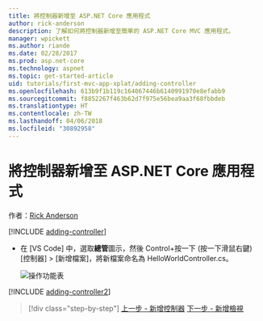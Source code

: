 ```yaml
---
title: 將控制器新增至 ASP.NET Core 應用程式
author: rick-anderson
description: 了解如何將控制器新增至簡單的 ASP.NET Core MVC 應用程式。
manager: wpickett
ms.author: riande
ms.date: 02/28/2017
ms.prod: asp.net-core
ms.technology: aspnet
ms.topic: get-started-article
uid: tutorials/first-mvc-app-xplat/adding-controller
ms.openlocfilehash: 613b9f1b119c164067446b6140991970e8efabb9
ms.sourcegitcommit: f8852267f463b62d7f975e56bea9aa3f68fbbdeb
ms.translationtype: HT
ms.contentlocale: zh-TW
ms.lasthandoff: 04/06/2018
ms.locfileid: "30892958"
---
```

# <a name="add-a-controller-to-an-aspnet-core-app"></a>將控制器新增至 ASP.NET Core 應用程式

作者：[Rick Anderson](https://twitter.com/RickAndMSFT)

[!INCLUDE [adding-controller](../../includes/mvc-intro/adding-controller1.md)]

* 在 [VS Code] 中，選取**總管**圖示，然後 Control+按一下 (按一下滑鼠右鍵) [控制器] > [新增檔案]，將新檔案命名為 HelloWorldController.cs。

  ![操作功能表](adding-controller/_static/new_file.png)

[!INCLUDE [adding-controller2](../../includes/mvc-intro/adding-controller2.md)]

> [!div class="step-by-step"]
> [上一步 - 新增控制器](start-mvc.md)
> [下一步 - 新增檢視](adding-view.md)  
